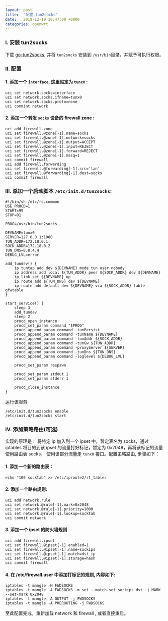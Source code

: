 ```yaml
---
layout: post
title:  "配置 tun2socks"
date:   2019-12-19 10:47:00 +0800
categories: openwrt
---
```


### I. 安装 tun2socks
下载 [go-tun2socks](https://github.com/eycorsican/go-tun2socks), 并将 `tun2socks` 安装到 `/usr/bin`目录，并赋予可执行权限。

### II. 配置

#### 1. 添加一个 `interface`, 这里假定为 `tunx0` :
```
uci set network.socks=interface
uci set network.socks.ifname=tunx0
uci set network.socks.proto=none
uci commint network
```

#### 2. 添加一个转发 `socks` 设备的 firewall zone :
```
uci add firewall.zone
uci set firewall.@zone[-1].name=socks
uci set firewall.@zone[-1].network=socks
uci set firewall.@zone[-1].output=ACCEPT
uci set firewall.@zone[-1].input=REJECT
uci set firewall.@zone[-1].forward=REJECT
uci set firewall.@zone[-1].masq=1
uci commit firewall
uci add firewall.forwarding
uci set firewall.@forwarding[-1].src='lan'
uci set firewall.@forwarding[-1].dest=socks
uci commit firewall
```

### III. 添加一个启动脚本 ```/etc/init.d/tun2socks```:
```
#!/bin/sh /etc/rc.common
USE_PROCD=1
START=99
STOP=01

PROG=/usr/bin/tun2socks

DEVNAME=tunx0
SERVER=127.0.0.1:1080
TUN_ADDR=172.18.0.1
SOCK_ADDR=172.18.0.2
TUN_DNS=8.8.4.4
DEBUG_LVL=error

add_tundev() {
	ip tuntap add dev ${DEVNAME} mode tun user nobody
	ip address add local ${TUN_ADDR} peer ${SOCK_ADDR} dev ${DEVNAME}
	ip link set ${DEVNAME} up
	ip route add ${TUN_DNS} dev ${DEVNAME}
	ip route add default dev ${DEVNAME} via ${SOCK_ADDR} table gfwtable
}

start_service() {
    sleep 3
	add_tundev
    sleep 2
	procd_open_instance
	procd_set_param command "$PROG" 
	procd_append_param command -tunPersist 
	procd_append_param command -tunName ${DEVNAME} 
	procd_append_param command -tunAddr ${SOCK_ADDR} 
	procd_append_param command -tunGw ${TUN_ADDR} 
	procd_append_param command -proxyServer ${SERVER}
	procd_append_param command -tunDns ${TUN_DNS}
	procd_append_param command -loglevel ${DEBUG_LVL}

	procd_set_param respawn

	procd_set_param stdout 1
	procd_set_param stderr 1

	procd_close_instance
}
```
运行该服务:
```
/etc/init.d/tun2socks enable
/etc/init.d/tun2socks start
```
### IV. 添加策略路由(可选)

实现的原理是： 将特定 ip 加入到一个 ipset 中，暂定表名为 socks，通过 iptables 将目的到该 ipset 的流量打好标记，暂定为
0x2048，再将该标记的流量使用路由表 socks， 使用该部分流量走 `tunx0` 接口。配置策略路由, 步骤如下：

#### 1. 添加一个新的路由表：
```
echo "100 socktab" >> /etc/iproute2/rt_tables
```

#### 2. 添加一个路由规则:
```
uci add network.rule
uci set network.@rule[-1].mark=0x2048
uci set network.@rule[-1].priority=1000
uci set network.@rule[-1].lookup=socktab
uci commit network
```

#### 3. 添加一个 ipset 的防火墙规则
```
uci add firewall.ipset
uci set firewall.@ipset[-1].enabled=1
uci set firewall.@ipset[-1].name=sockips
uci set firewall.@ipset[-1].match=dst_ip
uci set firewall.@ipset[-1].storage=hash
uci commit firewall
```
#### 4. 在 /etc/firewall.user 中添加打标记的规则, 内容如下:

```
iptables -t mangle -N FWDSOCKS
iptables -t mangle -A FWDSOCKS -m set --match-set sockips dst -j MARK --set-mark 0x2048
iptables -t mangle -A OUTPUT -j FWDSOCKS
iptables -t mangle -A PREROUTING -j FWDSOCKS
```

至此配置完成，重新加载 network 和 firewall , 或者直接重启。
